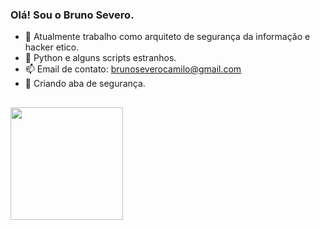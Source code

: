 ### Olá! Sou o Bruno Severo.

- 🔭 Atualmente trabalho como arquiteto de segurança da informação e hacker etico.
- 🌱 Python e alguns scripts estranhos.
- 📫 Email de contato: brunoseverocamilo@gmail.com
- 🚧 Criando aba de segurança.
##

<div align="left">
  <a href="https://github.com/mrsevero">
  <img height="180em" src="https://github-readme-stats.vercel.app/api/top-langs/?username=mrsevero&layout=compact&&hide=css,html&langs_count=7&theme=dark"/>
</div>
  

  

